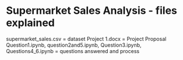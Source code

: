 # Supermarket Sales Analysis - files explained
supermarket_sales.csv = dataset
Project 1.docx = Project Proposal
Question1.ipynb, question2and5.ipynb, Question3.ipynb, Questions4_6.ipynb = questions answered and process
